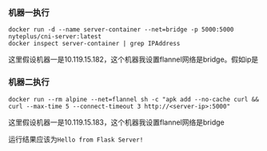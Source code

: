 ### 机器一执行
```
docker run -d --name server-container --net=bridge -p 5000:5000 nyteplus/cni-server:latest
docker inspect server-container | grep IPAddress
```
这里假设机器一是10.119.15.182，这个机器我设置flannel网络是bridge。假如ip是<server-ip>

### 机器二执行
```
docker run --rm alpine --net=flannel sh -c "apk add --no-cache curl && curl --max-time 5 --connect-timeout 3 http://<server-ip>:5000"
```
这里假设机器一是10.119.15.183，这个机器我设置flannel网络是bridge

运行结果应该为`Hello from Flask Server!`